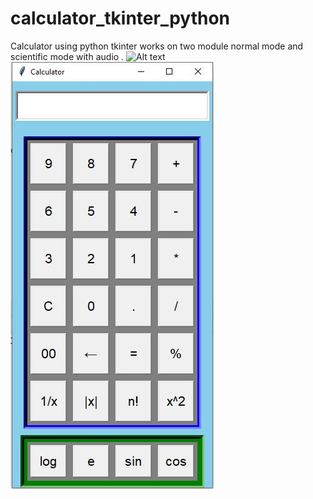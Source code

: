 # calculator_tkinter_python
Calculator using python tkinter  works on two module normal mode and scientific mode with audio .
![Alt text](thumbnail_large.png "Screenshot of final project")
![Alt text](updated_calculator.JPG "Screenshot of updated calculator")
